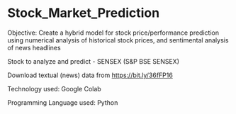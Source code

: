 # Stock_Market_Prediction

Objective: Create a hybrid model for stock price/performance prediction using numerical analysis of historical stock prices, and sentimental analysis of news headlines

Stock to analyze and predict - SENSEX (S&P BSE SENSEX)

Download textual (news) data from https://bit.ly/36fFP16

Technology used: Google Colab

Programming Language used: Python

